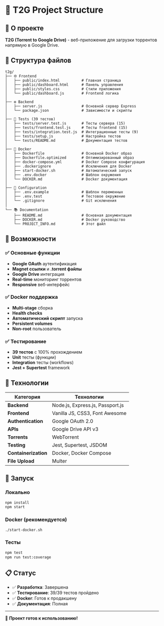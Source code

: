# 📁 T2G Project Structure

## 🎯 О проекте
**T2G (Torrent to Google Drive)** - веб-приложение для загрузки торрентов напрямую в Google Drive.

## 📂 Структура файлов

```
t2g/
├── 🌐 Frontend
│   ├── public/index.html          # Главная страница
│   ├── public/dashboard.html      # Панель управления
│   ├── public/styles.css          # Стили приложения
│   └── public/dashboard.js        # Frontend логика
│
├── ⚙️ Backend
│   ├── server.js                  # Основной сервер Express
│   └── package.json               # Зависимости и скрипты
│
├── 🧪 Tests (39 тестов)
│   ├── tests/server.test.js       # Тесты сервера (15)
│   ├── tests/frontend.test.js     # Тесты frontend (15)
│   ├── tests/integration.test.js  # Интеграционные тесты (9)
│   ├── tests/setup.js             # Настройка тестов
│   └── tests/README.md            # Документация тестов
│
├── 🐳 Docker
│   ├── Dockerfile                 # Основной Docker образ
│   ├── Dockerfile.optimized       # Оптимизированный образ
│   ├── docker-compose.yml         # Docker Compose конфигурация
│   ├── .dockerignore              # Исключения для Docker
│   ├── start-docker.sh            # Автоматический запуск
│   ├── .env.docker                # Шаблон окружения
│   └── DOCKER.md                  # Docker документация
│
├── 📄 Configuration
│   ├── .env.example               # Шаблон переменных
│   ├── .env.test                  # Тестовое окружение
│   └── .gitignore                 # Git исключения
│
└── 📚 Documentation
    ├── README.md                  # Основная документация
    ├── DOCKER.md                  # Docker руководство
    └── PROJECT_INFO.md            # Этот файл
```

## 🚀 Возможности

### ✅ Основные функции
- **Google OAuth** аутентификация
- **Magnet ссылки** и **.torrent файлы**
- **Google Drive** интеграция
- **Real-time** мониторинг торрентов
- **Responsive** веб-интерфейс

### ✅ Docker поддержка
- **Multi-stage** сборка
- **Health checks**
- **Автоматический скрипт** запуска
- **Persistent volumes**
- **Non-root** пользователь

### ✅ Тестирование
- **39 тестов** с 100% прохождением
- **Unit** тесты (функции)
- **Integration** тесты (workflows)
- **Jest + Supertest** framework

## 🔧 Технологии

| Категория | Технологии |
|-----------|------------|
| **Backend** | Node.js, Express.js, Passport.js |
| **Frontend** | Vanilla JS, CSS3, Font Awesome |
| **Authentication** | Google OAuth 2.0 |
| **APIs** | Google Drive API v3 |
| **Torrents** | WebTorrent |
| **Testing** | Jest, Supertest, JSDOM |
| **Containerization** | Docker, Docker Compose |
| **File Upload** | Multer |

## 🚀 Запуск

### Локально
```bash
npm install
npm start
```

### Docker (рекомендуется)
```bash
./start-docker.sh
```

### Тесты
```bash
npm test
npm run test:coverage
```

## 📋 Статус

- ✅ **Разработка**: Завершена
- ✅ **Тестирование**: 39/39 тестов пройдено
- ✅ **Docker**: Готов к продакшену
- ✅ **Документация**: Полная

---

🎉 **Проект готов к использованию!**